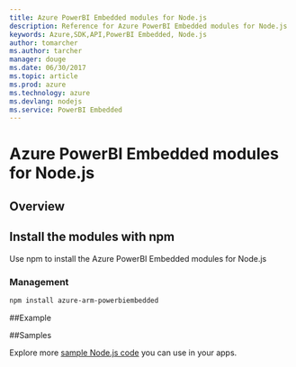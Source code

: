 ```yaml
---
title: Azure PowerBI Embedded modules for Node.js
description: Reference for Azure PowerBI Embedded modules for Node.js
keywords: Azure,SDK,API,PowerBI Embedded, Node.js
author: tomarcher
ms.author: tarcher
manager: douge
ms.date: 06/30/2017
ms.topic: article
ms.prod: azure
ms.technology: azure
ms.devlang: nodejs
ms.service: PowerBI Embedded
---
```


# Azure PowerBI Embedded modules for Node.js

## Overview

## Install the modules with npm

Use npm to install the Azure PowerBI Embedded modules for Node.js



### Management
```bash
npm install azure-arm-powerbiembedded
```


##Example

##Samples

Explore more [sample Node.js code](https://azure.microsoft.com/resources/samples/?platform=nodejs) you can use in your apps.